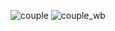 ![couple](https://github.com/SofiiaKosovan/ImageBackgroundRemoval/assets/24319912/98afe132-f2af-473d-a707-728c089f873f)
![couple_wb](https://github.com/SofiiaKosovan/ImageBackgroundRemoval/assets/24319912/8caf5856-b0fa-4c8b-bdbb-c7cb5d088ac5)
